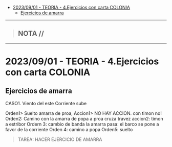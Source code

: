 - [2023/09/01 - TEORIA - 4.Ejercicios con carta COLONIA](#20230901---teoria---4ejercicios-con-carta-colonia)
  - [Ejercicios de amarra](#ejercicios-de-amarra)


-----------------
> NOTA //  
> - 
--------------------

# 2023/09/01 - TEORIA - 4.Ejercicios con carta COLONIA

## Ejercicios de amarra

CASO1.
   Viento del este
   Corriente sube

  Orden1> Suelto amarra de proa,
  Accion1> NO HAY ACCION. con timon no!
  Orden2:  Camino con la amarra de popa a proa
    cruza travez 
    accion2: timon a estribor
  Ordern 3: cambio de banda la amarra
    pasa: el barco se pone a favor de la corriente
  Orden 4: camino a popa
  Orden5: suelto


  > TAREA: HACER EJERCICIO DE AMARRA 